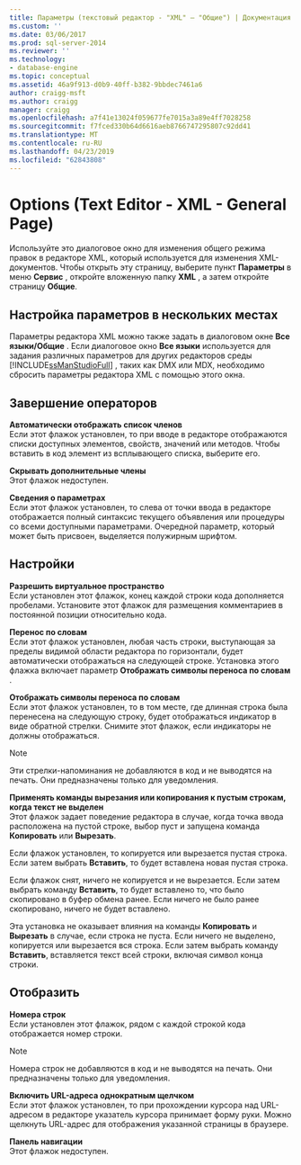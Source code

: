 ```yaml
---
title: Параметры (текстовый редактор - "XML" — "Общие") | Документация Майкрософт
ms.custom: ''
ms.date: 03/06/2017
ms.prod: sql-server-2014
ms.reviewer: ''
ms.technology:
- database-engine
ms.topic: conceptual
ms.assetid: 46a9f913-d0b9-40ff-b382-9bbdec7461a6
author: craigg-msft
ms.author: craigg
manager: craigg
ms.openlocfilehash: a7f41e13024f059677fe7015a3a89e4ff7028258
ms.sourcegitcommit: f7fced330b64d6616aeb8766747295807c92dd41
ms.translationtype: MT
ms.contentlocale: ru-RU
ms.lasthandoff: 04/23/2019
ms.locfileid: "62843808"
---
```

# <a name="options-text-editor---xml---general-page"></a>Options (Text Editor - XML - General Page)
  Используйте это диалоговое окно для изменения общего режима правок в редакторе XML, который используется для изменения XML-документов. Чтобы открыть эту страницу, выберите пункт **Параметры** в меню **Сервис** , откройте вложенную папку **XML** , а затем откройте страницу **Общие**.  
  
## <a name="setting-options-in-multiple-locations"></a>Настройка параметров в нескольких местах  
 Параметры редактора XML можно также задать в диалоговом окне **Все языки/Общие** . Если диалоговое окно **Все языки** используется для задания различных параметров для других редакторов среды [!INCLUDE[ssManStudioFull](../includes/ssmanstudiofull-md.md)] , таких как DMX или MDX, необходимо сбросить параметры редактора XML с помощью этого окна.  
  
## <a name="statement-completion"></a>Завершение операторов  
 **Автоматически отображать список членов**  
 Если этот флажок установлен, то при вводе в редакторе отображаются списки доступных элементов, свойств, значений или методов. Чтобы вставить в код элемент из всплывающего списка, выберите его.  
  
 **Скрывать дополнительные члены**  
 Этот флажок недоступен.  
  
 **Сведения о параметрах**  
 Если этот флажок установлен, то слева от точки ввода в редакторе отображается полный синтаксис текущего объявления или процедуры со всеми доступными параметрами. Очередной параметр, который может быть присвоен, выделяется полужирным шрифтом.  
  
## <a name="settings"></a>Настройки  
 **Разрешить виртуальное пространство**  
 Если установлен этот флажок, конец каждой строки кода дополняется пробелами. Установите этот флажок для размещения комментариев в постоянной позиции относительно кода.  
  
 **Перенос по словам**  
 Если этот флажок установлен, любая часть строки, выступающая за пределы видимой области редактора по горизонтали, будет автоматически отображаться на следующей строке. Установка этого флажка включает параметр **Отображать символы переноса по словам** .  
  
 **Отображать символы переноса по словам**  
 Если этот флажок установлен, то в том месте, где длинная строка была перенесена на следующую строку, будет отображаться индикатор в виде обратной стрелки. Снимите этот флажок, если индикаторы не должны отображаться.  
  
> [!NOTE]  
>  Эти стрелки-напоминания не добавляются в код и не выводятся на печать. Они предназначены только для уведомления.  
  
 **Применять команды вырезания или копирования к пустым строкам, когда текст не выделен**  
 Этот флажок задает поведение редактора в случае, когда точка ввода расположена на пустой строке, выбор пуст и запущена команда **Копировать** или **Вырезать**.  
  
 Если флажок установлен, то копируется или вырезается пустая строка. Если затем выбрать **Вставить**, то будет вставлена новая пустая строка.  
  
 Если флажок снят, ничего не копируется и не вырезается. Если затем выбрать команду **Вставить**, то будет вставлено то, что было скопировано в буфер обмена ранее. Если ничего не было ранее скопировано, ничего не будет вставлено.  
  
 Эта установка не оказывает влияния на команды **Копировать** и **Вырезать** в случае, если строка не пуста. Если ничего не выделено, копируется или вырезается вся строка. Если затем выбрать команду **Вставить**, вставляется текст всей строки, включая символ конца строки.  
  
## <a name="display"></a>Отобразить  
 **Номера строк**  
 Если установлен этот флажок, рядом с каждой строкой кода отображается номер строки.  
  
> [!NOTE]  
>  Номера строк не добавляются в код и не выводятся на печать. Они предназначены только для уведомления.  
  
 **Включить URL-адреса однократным щелчком**  
 Если этот флажок установлен, то при прохождении курсора над URL-адресом в редакторе указатель курсора принимает форму руки. Можно щелкнуть URL-адрес для отображения указанной страницы в браузере.  
  
 **Панель навигации**  
 Этот флажок недоступен.  
  
  
